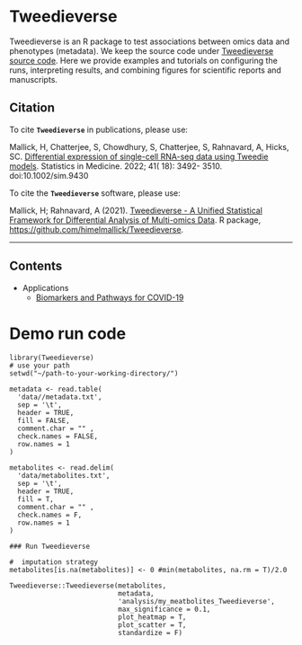 # Tweedieverse

Tweedieverse is an R package to test associations between omics data and phenotypes (metadata). 
We keep the source code under [Tweedieverse source code](https://github.com/himelmallick/Tweedieverse). Here we provide examples and tutorials on configuring the runs, interpreting results, and combining figures for scientific reports and manuscripts. 


Citation
--------

To cite **`Tweedieverse`** in publications, please use:

Mallick, H, Chatterjee, S, Chowdhury, S, Chatterjee, S, Rahnavard, A, Hicks, SC. [Differential expression of single-cell RNA-seq data using Tweedie models](https://onlinelibrary.wiley.com/doi/10.1002/sim.9430). Statistics in Medicine. 2022; 41( 18): 3492- 3510. doi:10.1002/sim.9430

To cite the **`Tweedieverse`** software, please use:

Mallick, H; Rahnavard, A (2021). [Tweedieverse - A Unified Statistical Framework for Differential Analysis of Multi-omics Data](https://github.com/himelmallick/Tweedieverse). R package, <https://github.com/himelmallick/Tweedieverse>.

----
## Contents ##
* Applications
    * [Biomarkers and Pathways for COVID-19](https://omicseye.github.io/Tweedieverse/)
  
# Demo run code

```
library(Tweedieverse)
# use your path
setwd("~/path-to-your-working-directory/")

metadata <- read.table(
  'data//metadata.txt',
  sep = '\t',
  header = TRUE,
  fill = FALSE,
  comment.char = "" ,
  check.names = FALSE,
  row.names = 1
)

metabolites <- read.delim(
  'data/metabolites.txt',
  sep = '\t',
  header = TRUE,
  fill = T,
  comment.char = "" ,
  check.names = F,
  row.names = 1
)

### Run Tweedieverse 

#  imputation strategy 
metabolites[is.na(metabolites)] <- 0 #min(metabolites, na.rm = T)/2.0

Tweedieverse::Tweedieverse(metabolites, 
                           metadata, 
                           'analysis/my_meatbolites_Tweedieverse',
                           max_significance = 0.1,
                           plot_heatmap = T,
                           plot_scatter = T,
                           standardize = F)
```
